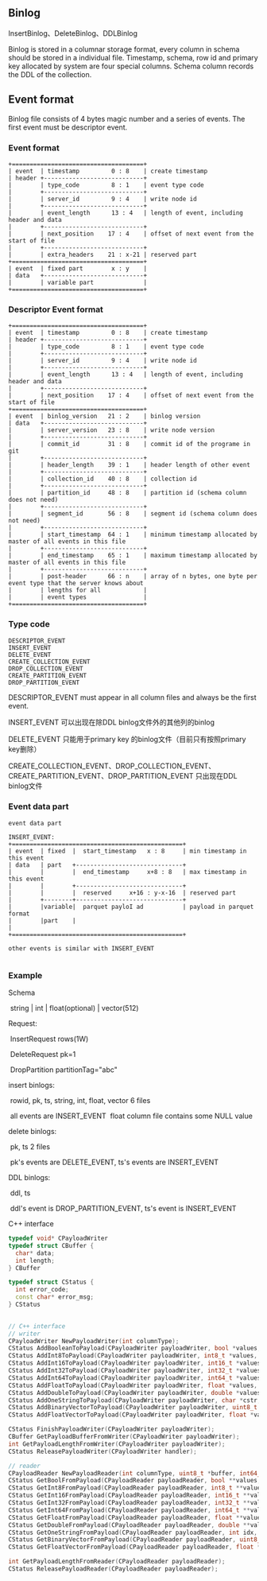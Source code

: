 ## Binlog

InsertBinlog、DeleteBinlog、DDLBinlog

Binlog is stored in a columnar storage format, every column in schema should be stored in a individual file. Timestamp, schema, row id and primary key  allocated by system are four special columns. Schema column records the DDL of the collection.



## Event format

Binlog file consists of 4 bytes magic number and a series of events. The first event must be descriptor event. 

### Event format

```
+=====================================+
| event  | timestamp         0 : 8    | create timestamp
| header +----------------------------+
|        | type_code         8 : 1    | event type code 
|        +----------------------------+
|        | server_id         9 : 4    | write node id
|        +----------------------------+
|        | event_length      13 : 4   | length of event, including header and data
|        +----------------------------+
|        | next_position    17 : 4    | offset of next event from the start of file
|        +----------------------------+
|        | extra_headers    21 : x-21 | reserved part
+=====================================+
| event  | fixed part        x : y    | 
| data   +----------------------------+
|        | variable part              |
+=====================================+
```



### Descriptor Event format

```
+=====================================+
| event  | timestamp         0 : 8    | create timestamp
| header +----------------------------+
|        | type_code         8 : 1    | event type code 
|        +----------------------------+
|        | server_id         9 : 4    | write node id
|        +----------------------------+
|        | event_length      13 : 4   | length of event, including header and data
|        +----------------------------+
|        | next_position    17 : 4    | offset of next event from the start of file
+=====================================+
| event  | binlog_version   21 : 2    | binlog version 
| data   +----------------------------+
|        | server_version   23 : 8    | write node version
|        +----------------------------+
|        | commit_id        31 : 8    | commit id of the programe in git
|        +----------------------------+
|        | header_length    39 : 1    | header length of other event
|        +----------------------------+
|        | collection_id    40 : 8    | collection id
|        +----------------------------+
|        | partition_id     48 : 8    | partition id (schema column does not need)
|        +----------------------------+
|        | segment_id       56 : 8    | segment id (schema column does not need)
|        +----------------------------+
|        | start_timestamp  64 : 1    | minimum timestamp allocated by master of all events in this file
|        +----------------------------+
|        | end_timestamp    65 : 1    | maximum timestamp allocated by master of all events in this file
|        +----------------------------+
|        | post-header      66 : n    | array of n bytes, one byte per event type that the server knows about
|        | lengths for all            | 
|        | event types                |
+=====================================+
```



### Type code

```
DESCRIPTOR_EVENT
INSERT_EVENT
DELETE_EVENT
CREATE_COLLECTION_EVENT
DROP_COLLECTION_EVENT
CREATE_PARTITION_EVENT
DROP_PARTITION_EVENT
```

DESCRIPTOR_EVENT must appear in all column files and always be the first event.

INSERT_EVENT 可以出现在除DDL binlog文件外的其他列的binlog

DELETE_EVENT 只能用于primary key 的binlog文件（目前只有按照primary key删除）

CREATE_COLLECTION_EVENT、DROP_COLLECTION_EVENT、CREATE_PARTITION_EVENT、DROP_PARTITION_EVENT 只出现在DDL binlog文件



### Event data part

```
event data part

INSERT_EVENT:
+================================================+
| event  | fixed  |  start_timestamp   x : 8     | min timestamp in this event
| data   | part   +------------------------------+
|        |        |  end_timestamp     x+8 : 8   | max timestamp in this event
|        |        +------------------------------+
|        |        |  reserved     x+16 : y-x-16  | reserved part
|        +--------+------------------------------+
|        |variable|  parquet payloI ad           | payload in parquet format
|        |part    | 														 |
+================================================+

other events is similar with INSERT_EVENT


```







### Example

Schema

​	string | int | float(optional) | vector(512)



Request: 

​	InsertRequest  rows(1W)

​	DeleteRequest pk=1

​	DropPartition partitionTag="abc"



insert binlogs: 

​	rowid, pk, ts, string, int, float, vector 6 files

​	all events are INSERT_EVENT
​	float column file contains some NULL value

delete binlogs:

​	pk, ts 2 files

​	pk's events are DELETE_EVENT, ts's events are INSERT_EVENT

DDL binlogs:

​	ddl, ts

​	ddl's event is DROP_PARTITION_EVENT, ts's event is INSERT_EVENT



C++ interface

```c++
typedef void* CPayloadWriter
typedef struct CBuffer {
  char* data;
  int length;
} CBuffer

typedef struct CStatus {
  int error_code;
  const char* error_msg;
} CStatus

  
// C++ interface
// writer
CPayloadWriter NewPayloadWriter(int columnType);
CStatus AddBooleanToPayload(CPayloadWriter payloadWriter, bool *values, int length);
CStatus AddInt8ToPayload(CPayloadWriter payloadWriter, int8_t *values, int length);
CStatus AddInt16ToPayload(CPayloadWriter payloadWriter, int16_t *values, int length);
CStatus AddInt32ToPayload(CPayloadWriter payloadWriter, int32_t *values, int length);
CStatus AddInt64ToPayload(CPayloadWriter payloadWriter, int64_t *values, int length);
CStatus AddFloatToPayload(CPayloadWriter payloadWriter, float *values, int length);
CStatus AddDoubleToPayload(CPayloadWriter payloadWriter, double *values, int length);
CStatus AddOneStringToPayload(CPayloadWriter payloadWriter, char *cstr, int str_size);
CStatus AddBinaryVectorToPayload(CPayloadWriter payloadWriter, uint8_t *values, int dimension, int length);
CStatus AddFloatVectorToPayload(CPayloadWriter payloadWriter, float *values, int dimension, int length);

CStatus FinishPayloadWriter(CPayloadWriter payloadWriter);
CBuffer GetPayloadBufferFromWriter(CPayloadWriter payloadWriter);
int GetPayloadLengthFromWriter(CPayloadWriter payloadWriter);
CStatus ReleasePayloadWriter(CPayloadWriter handler);

// reader
CPayloadReader NewPayloadReader(int columnType, uint8_t *buffer, int64_t buf_size);
CStatus GetBoolFromPayload(CPayloadReader payloadReader, bool **values, int *length);
CStatus GetInt8FromPayload(CPayloadReader payloadReader, int8_t **values, int *length);
CStatus GetInt16FromPayload(CPayloadReader payloadReader, int16_t **values, int *length);
CStatus GetInt32FromPayload(CPayloadReader payloadReader, int32_t **values, int *length);
CStatus GetInt64FromPayload(CPayloadReader payloadReader, int64_t **values, int *length);
CStatus GetFloatFromPayload(CPayloadReader payloadReader, float **values, int *length);
CStatus GetDoubleFromPayload(CPayloadReader payloadReader, double **values, int *length);
CStatus GetOneStringFromPayload(CPayloadReader payloadReader, int idx, char **cstr, int *str_size);
CStatus GetBinaryVectorFromPayload(CPayloadReader payloadReader, uint8_t **values, int *dimension, int *length);
CStatus GetFloatVectorFromPayload(CPayloadReader payloadReader, float **values, int *dimension, int *length);

int GetPayloadLengthFromReader(CPayloadReader payloadReader);
CStatus ReleasePayloadReader(CPayloadReader payloadReader);

```







